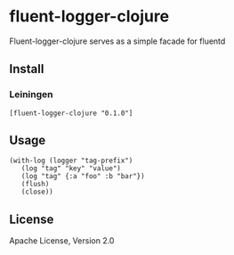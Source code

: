 # fluent-logger-clojure

Fluent-logger-clojure serves as a simple facade for fluentd

## Install

### Leiningen

    [fluent-logger-clojure "0.1.0"]
    

## Usage

    (with-log (logger "tag-prefix")
       (log "tag" "key" "value")
       (log "tag" {:a "foo" :b "bar"})
       (flush)
       (close))

## License

Apache License, Version 2.0

